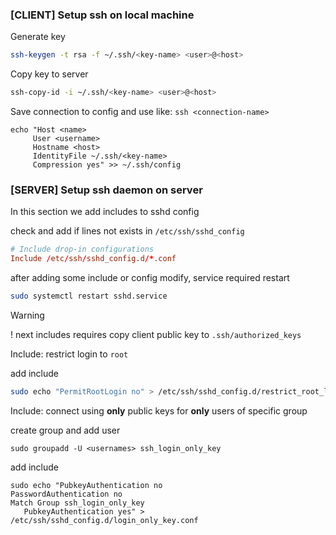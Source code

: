 ### [CLIENT] Setup ssh on local machine

Generate key
```sh
ssh-keygen -t rsa -f ~/.ssh/<key-name> <user>@<host>
```

Copy key to server
```sh
ssh-copy-id -i ~/.ssh/<key-name> <user>@<host>
```

Save connection to config and use like: `ssh <connection-name>`
```config
echo "Host <name>
     User <username>
     Hostname <host>
     IdentityFile ~/.ssh/<key-name>
     Compression yes" >> ~/.ssh/config
```

### [SERVER] Setup ssh daemon on server

In this section we add includes to sshd config 

check and add if lines not exists in `/etc/ssh/sshd_config`
```conf
# Include drop-in configurations
Include /etc/ssh/sshd_config.d/*.conf
```
after adding some include or config modify, service required restart
```sh
sudo systemctl restart sshd.service
```

> [!WARNING]
! next includes requires copy client public key to `.ssh/authorized_keys`

Include: restrict login to `root`

add include
```sh
sudo echo "PermitRootLogin no" > /etc/ssh/sshd_config.d/restrict_root_login.conf
```

Include: connect using **only** public keys for **only** users of specific group

create group and add user
```ssh
sudo groupadd -U <usernames> ssh_login_only_key
```

add include
```config
sudo echo "PubkeyAuthentication no
PasswordAuthentication no
Match Group ssh_login_only_key
   PubkeyAuthentication yes" > /etc/ssh/sshd_config.d/login_only_key.conf
```
